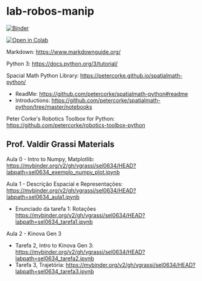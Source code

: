 # lab-robos-manip

[![Binder](https://mybinder.org/badge_logo.svg)](https://mybinder.org/v2/gh/RafaelBaquero/lab-robos-manip/HEAD)

[![Open in Colab](https://colab.research.google.com/assets/colab-badge.svg)](https://github.com/RafaelBaquero/lab-robos-manip)

Markdown: https://www.markdownguide.org/

Python 3: https://docs.python.org/3/tutorial/

Spacial Math Python Library: https://petercorke.github.io/spatialmath-python/
  - ReadMe: https://github.com/petercorke/spatialmath-python#readme
  - Introductions: https://github.com/petercorke/spatialmath-python/tree/master/notebooks

Peter Corke's Robotics Toolbox for Python: https://github.com/petercorke/robotics-toolbox-python

## Prof. Valdir Grassi Materials

Aula 0 - Intro to Numpy, Matplotlib: https://mybinder.org/v2/gh/vgrassi/sel0634/HEAD?labpath=sel0634_exemplo_numpy_plot.ipynb
  
Aula 1 - Descrição Espacial e Representações: https://mybinder.org/v2/gh/vgrassi/sel0634/HEAD?labpath=sel0634_aula1.ipynb
  - Enunciado da tarefa 1: Rotações https://mybinder.org/v2/gh/vgrassi/sel0634/HEAD?labpath=sel0634_tarefa1.ipynb
  
Aula 2 - Kinova Gen 3
  - Tarefa 2, Intro to Kinova Gen 3: https://mybinder.org/v2/gh/vgrassi/sel0634/HEAD?labpath=sel0634_tarefa2.ipynb
  - Tarefa 3, Trajetória: https://mybinder.org/v2/gh/vgrassi/sel0634/HEAD?labpath=sel0634_tarefa3.ipynb 
